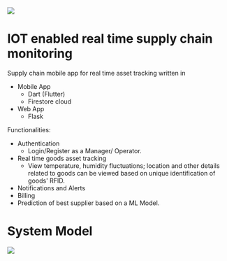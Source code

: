 
  <img src="images/banner.png" style="width=100%;">


# IOT enabled real time supply chain monitoring

Supply chain mobile app for real time asset tracking written in 
  - Mobile App 
    - Dart (Flutter)
    - Firestore cloud
  - Web App
    - Flask     

Functionalities:
  - Authentication
    - Login/Register as a Manager/ Operator.     
  - Real time goods asset tracking
    - View temperature, humidity fluctuations; location and other details related to goods can be viewed based on unique identification of goods' RFID.    
  - Notifications and Alerts     
  - Billing    
  - Prediction of best supplier based on a ML Model.
  
    
# System Model

  <img src="images/model.png" style="width=100%;">


    
